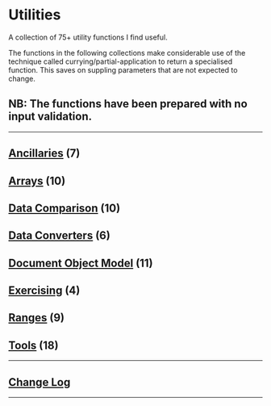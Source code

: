 # Utilities

A collection of 75+ utility functions I find useful.


The functions in the following collections make considerable use of the technique called currying/partial-application to return a specialised function. This saves on suppling parameters that are not expected to change.

## NB: The functions have been prepared with no input validation.

---

## [Ancillaries](docs/ancillaries.md) (7)
## [Arrays](docs/arrays.md) (10)
## [Data Comparison](docs/data-comparison.md) (10)
## [Data Converters](docs/data-converters.md) (6)
## [Document Object Model](docs/dom.md) (11)
## [Exercising](docs/exercising.md) (4)
## [Ranges](docs/ranges.md) (9)
## [Tools](docs/tools.md) (18)

---

## [Change Log](changelog.md)

---
